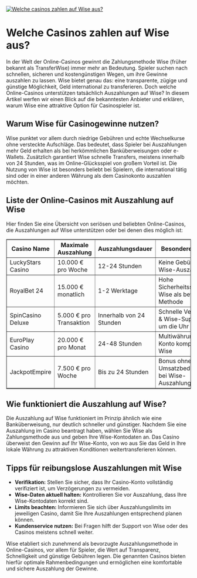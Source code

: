 [![Welche casinos zahlen auf Wise aus?](https://123-caf.pages.dev/gitsignup.png)](https://vrmoo.ru/Bt82HjjY)

<h1>Welche Casinos zahlen auf Wise aus?</h1> <p>In der Welt der Online-Casinos gewinnt die Zahlungsmethode Wise (früher bekannt als TransferWise) immer mehr an Bedeutung. Spieler suchen nach schnellen, sicheren und kostengünstigen Wegen, um ihre Gewinne auszahlen zu lassen. Wise bietet genau das: eine transparente, zügige und günstige Möglichkeit, Geld international zu transferieren. Doch welche Online-Casinos unterstützen tatsächlich Auszahlungen auf Wise? In diesem Artikel werfen wir einen Blick auf die bekanntesten Anbieter und erklären, warum Wise eine attraktive Option für Casinospieler ist.</p>  <h2>Warum Wise für Casinogewinne nutzen?</h2> <p>Wise punktet vor allem durch niedrige Gebühren und echte Wechselkurse ohne versteckte Aufschläge. Das bedeutet, dass Spieler bei Auszahlungen mehr Geld erhalten als bei herkömmlichen Banküberweisungen oder e-Wallets. Zusätzlich garantiert Wise schnelle Transfers, meistens innerhalb von 24 Stunden, was im Online-Glücksspiel von großem Vorteil ist. Die Nutzung von Wise ist besonders beliebt bei Spielern, die international tätig sind oder in einer anderen Währung als dem Casinokonto auszahlen möchten.</p>  <h2>Liste der Online-Casinos mit Auszahlung auf Wise</h2> <p>Hier finden Sie eine Übersicht von seriösen und beliebten Online-Casinos, die Auszahlungen auf Wise unterstützen oder bei denen dies möglich ist:</p> <table border="1" cellpadding="8" cellspacing="0" style="border-collapse: collapse; width: 100%;">   <thead>     <tr>       <th>Casino Name</th>       <th>Maximale Auszahlung</th>       <th>Auszahlungsdauer</th>       <th>Besondere Vorteile</th>     </tr>   </thead>   <tbody>     <tr>       <td>LuckyStars Casino</td>       <td>10.000 € pro Woche</td>       <td>12-24 Stunden</td>       <td>Keine Gebühren bei Wise-Auszahlung</td>     </tr>     <tr>       <td>RoyalBet 24</td>       <td>15.000 € monatlich</td>       <td>1-2 Werktage</td>       <td>Hohe Sicherheitsstandards, Wise als bevorzugte Methode</td>     </tr>     <tr>       <td>SpinCasino Deluxe</td>       <td>5.000 € pro Transaktion</td>       <td>Innerhalb von 24 Stunden</td>       <td>Schnelle Verifikation &amp; Wise-Support rund um die Uhr</td>     </tr>     <tr>       <td>EuroPlay Casino</td>       <td>20.000 € pro Monat</td>       <td>24-48 Stunden</td>       <td>Multiwährungs-Konto kompatibel mit Wise</td>     </tr>     <tr>       <td>JackpotEmpire</td>       <td>7.500 € pro Woche</td>       <td>Bis zu 24 Stunden</td>       <td>Bonus ohne Umsatzbedingungen bei Wise-Auszahlung</td>     </tr>   </tbody> </table>  <h2>Wie funktioniert die Auszahlung auf Wise?</h2> <p>Die Auszahlung auf Wise funktioniert im Prinzip ähnlich wie eine Banküberweisung, nur deutlich schneller und günstiger. Nachdem Sie eine Auszahlung im Casino beantragt haben, wählen Sie Wise als Zahlungsmethode aus und geben Ihre Wise-Kontodaten an. Das Casino überweist den Gewinn auf Ihr Wise-Konto, von wo aus Sie das Geld in Ihre lokale Währung zu attraktiven Konditionen weitertransferieren können.</p>  <h2>Tipps für reibungslose Auszahlungen mit Wise</h2> <ul>   <li><strong>Verifikation:</strong> Stellen Sie sicher, dass Ihr Casino-Konto vollständig verifiziert ist, um Verzögerungen zu vermeiden.</li>   <li><strong>Wise-Daten aktuell halten:</strong> Kontrollieren Sie vor Auszahlung, dass Ihre Wise-Kontodaten korrekt sind.</li>   <li><strong>Limits beachten:</strong> Informieren Sie sich über Auszahlungslimits im jeweiligen Casino, damit Sie Ihre Auszahlungen entsprechend planen können.</li>   <li><strong>Kundenservice nutzen:</strong> Bei Fragen hilft der Support von Wise oder des Casinos meistens schnell weiter.</li> </ul>  <p>Wise etabliert sich zunehmend als bevorzugte Auszahlungsmethode in Online-Casinos, vor allem für Spieler, die Wert auf Transparenz, Schnelligkeit und günstige Gebühren legen. Die genannten Casinos bieten hierfür optimale Rahmenbedingungen und ermöglichen eine komfortable und sichere Auszahlung der Gewinne.</p>